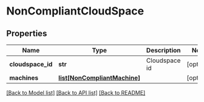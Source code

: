 # NonCompliantCloudSpace

## Properties
Name | Type | Description | Notes
------------ | ------------- | ------------- | -------------
**cloudspace_id** | **str** | Cloudspace id | [optional] 
**machines** | [**list[NonCompliantMachine]**](NonCompliantMachine.md) |  | [optional] 

[[Back to Model list]](../README.md#documentation-for-models) [[Back to API list]](../README.md#documentation-for-api-endpoints) [[Back to README]](../README.md)


